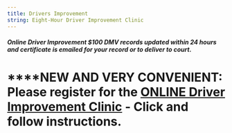 ```yaml
---
title: Drivers Improvement
string: Eight-Hour Driver Improvement Clinic
---
```

##### Online Driver Improvement $100 **DMV records updated within 24 hours and certificate is emailed for your record or to deliver to court.**

# **\*\*\*\*NEW AND VERY CONVENIENT:** Please register for the [ONLINE Driver Improvement Clinic](https://online.abigailsdrivingschool.com/shop/virginia-driver-improvement-course/) -  Click and follow instructions.

